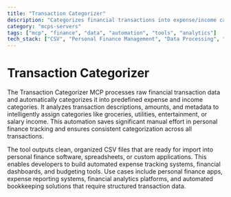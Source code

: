 ```yaml
---
title: "Transaction Categorizer"
description: "Categorizes financial transactions into expense/income categories and outputs organized CSV files for personal finance management."
category: "mcps-servers"
tags: ["mcp", "finance", "data", "automation", "tools", "analytics"]
tech_stack: ["CSV", "Personal Finance Management", "Data Processing", "Financial Analytics", "Expense Tracking"]
---
```


# Transaction Categorizer

The Transaction Categorizer MCP processes raw financial transaction data and automatically categorizes it into predefined expense and income categories. It analyzes transaction descriptions, amounts, and metadata to intelligently assign categories like groceries, utilities, entertainment, or salary income. This automation saves significant manual effort in personal finance tracking and ensures consistent categorization across all transactions.

The tool outputs clean, organized CSV files that are ready for import into personal finance software, spreadsheets, or custom applications. This enables developers to build automated expense tracking systems, financial dashboards, and budgeting tools. Use cases include personal finance apps, expense reporting systems, financial analytics platforms, and automated bookkeeping solutions that require structured transaction data.
